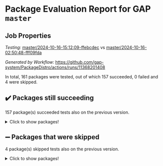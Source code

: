 # Package Evaluation Report for GAP `master`

## Job Properties

*Testing:* [master/2024-10-16-15:12:09-ffebcdec](https://github.com/gap-system/PackageDistro/blob/data/reports/master/2024-10-16-15:12:09-ffebcdec) vs [master/2024-10-16-02:50:48-fff09fda](https://github.com/gap-system/PackageDistro/blob/data/reports/master/2024-10-16-02:50:48-fff09fda)

*Generated by Workflow:* https://github.com/gap-system/PackageDistro/actions/runs/11368201408

In total, 161 packages were tested, out of which 157 succeeded, 0 failed and 4 were skipped.

## :heavy_check_mark: Packages still succeeding

157 package(s) succeeded tests also on the previous version.
<details><summary>Click to show packages!</summary>

- 4ti2interface 2023.02-04 [(success)](https://github.com/gap-system/PackageDistro/actions/runs/11368201408/job/31623353464)
- ace 5.6.2 [(success)](https://github.com/gap-system/PackageDistro/actions/runs/11368201408/job/31623362331)
- aclib 1.3.2 [(success)](https://github.com/gap-system/PackageDistro/actions/runs/11368201408/job/31623364027)
- agt 0.3.1 [(success)](https://github.com/gap-system/PackageDistro/actions/runs/11368201408/job/31623365448)
- alnuth 3.2.1 [(success)](https://github.com/gap-system/PackageDistro/actions/runs/11368201408/job/31623366285)
- anupq 3.3.0 [(success)](https://github.com/gap-system/PackageDistro/actions/runs/11368201408/job/31623372498)
- atlasrep 2.1.9 [(success)](https://github.com/gap-system/PackageDistro/actions/runs/11368201408/job/31623373141)
- autodoc 2023.06.19 [(success)](https://github.com/gap-system/PackageDistro/actions/runs/11368201408/job/31623373594)
- automata 1.16 [(success)](https://github.com/gap-system/PackageDistro/actions/runs/11368201408/job/31623374055)
- automgrp 1.3.2 [(success)](https://github.com/gap-system/PackageDistro/actions/runs/11368201408/job/31623374512)
- autpgrp 1.11 [(success)](https://github.com/gap-system/PackageDistro/actions/runs/11368201408/job/31623375017)
- cap 2024.10-06 [(success)](https://github.com/gap-system/PackageDistro/actions/runs/11368201408/job/31623375563)
- caratinterface 2.3.7 [(success)](https://github.com/gap-system/PackageDistro/actions/runs/11368201408/job/31623376134)
- cddinterface 2024.09.02 [(success)](https://github.com/gap-system/PackageDistro/actions/runs/11368201408/job/31623376789)
- circle 1.6.6 [(success)](https://github.com/gap-system/PackageDistro/actions/runs/11368201408/job/31623377378)
- classicpres 1.22 [(success)](https://github.com/gap-system/PackageDistro/actions/runs/11368201408/job/31623378210)
- cohomolo 1.6.11 [(success)](https://github.com/gap-system/PackageDistro/actions/runs/11368201408/job/31623378901)
- congruence 1.2.7 [(success)](https://github.com/gap-system/PackageDistro/actions/runs/11368201408/job/31623379545)
- corefreesub 0.6 [(success)](https://github.com/gap-system/PackageDistro/actions/runs/11368201408/job/31623380064)
- corelg 1.57 [(success)](https://github.com/gap-system/PackageDistro/actions/runs/11368201408/job/31623380537)
- crime 1.6 [(success)](https://github.com/gap-system/PackageDistro/actions/runs/11368201408/job/31623381276)
- crisp 1.4.6 [(success)](https://github.com/gap-system/PackageDistro/actions/runs/11368201408/job/31623381863)
- crypting 0.10.5 [(success)](https://github.com/gap-system/PackageDistro/actions/runs/11368201408/job/31623382534)
- cryst 4.1.27 [(success)](https://github.com/gap-system/PackageDistro/actions/runs/11368201408/job/31623383132)
- crystcat 1.1.10 [(success)](https://github.com/gap-system/PackageDistro/actions/runs/11368201408/job/31623383906)
- ctbllib 1.3.9 [(success)](https://github.com/gap-system/PackageDistro/actions/runs/11368201408/job/31623384417)
- cubefree 1.19 [(success)](https://github.com/gap-system/PackageDistro/actions/runs/11368201408/job/31623384971)
- curlinterface 2.4.0 [(success)](https://github.com/gap-system/PackageDistro/actions/runs/11368201408/job/31623385597)
- cvec 2.8.2 [(success)](https://github.com/gap-system/PackageDistro/actions/runs/11368201408/job/31623386249)
- datastructures 0.3.1 [(success)](https://github.com/gap-system/PackageDistro/actions/runs/11368201408/job/31623386848)
- deepthought 1.0.7 [(success)](https://github.com/gap-system/PackageDistro/actions/runs/11368201408/job/31623387408)
- design 1.8 [(success)](https://github.com/gap-system/PackageDistro/actions/runs/11368201408/job/31623387930)
- difsets 2.3.1 [(success)](https://github.com/gap-system/PackageDistro/actions/runs/11368201408/job/31623388624)
- digraphs 1.9.0 [(success)](https://github.com/gap-system/PackageDistro/actions/runs/11368201408/job/31623389346)
- edim 1.3.8 [(success)](https://github.com/gap-system/PackageDistro/actions/runs/11368201408/job/31623389901)
- example 4.3.4 [(success)](https://github.com/gap-system/PackageDistro/actions/runs/11368201408/job/31623390505)
- examplesforhomalg 2023.10-01 [(success)](https://github.com/gap-system/PackageDistro/actions/runs/11368201408/job/31623391155)
- factint 1.6.3 [(success)](https://github.com/gap-system/PackageDistro/actions/runs/11368201408/job/31623392001)
- ferret 1.0.14 [(success)](https://github.com/gap-system/PackageDistro/actions/runs/11368201408/job/31623392731)
- fga 1.5.0 [(success)](https://github.com/gap-system/PackageDistro/actions/runs/11368201408/job/31623393265)
- fining 1.5.6 [(success)](https://github.com/gap-system/PackageDistro/actions/runs/11368201408/job/31623393829)
- float 1.0.5 [(success)](https://github.com/gap-system/PackageDistro/actions/runs/11368201408/job/31623394605)
- format 1.4.4 [(success)](https://github.com/gap-system/PackageDistro/actions/runs/11368201408/job/31623395209)
- forms 1.2.12 [(success)](https://github.com/gap-system/PackageDistro/actions/runs/11368201408/job/31623395884)
- fplsa 1.2.6 [(success)](https://github.com/gap-system/PackageDistro/actions/runs/11368201408/job/31623396488)
- fr 2.4.13 [(success)](https://github.com/gap-system/PackageDistro/actions/runs/11368201408/job/31623397034)
- francy 2.0.3 [(success)](https://github.com/gap-system/PackageDistro/actions/runs/11368201408/job/31623397576)
- fwtree 1.3 [(success)](https://github.com/gap-system/PackageDistro/actions/runs/11368201408/job/31623398174)
- gapdoc 1.6.7 [(success)](https://github.com/gap-system/PackageDistro/actions/runs/11368201408/job/31623398814)
- gauss 2023.08-01 [(success)](https://github.com/gap-system/PackageDistro/actions/runs/11368201408/job/31623399698)
- gaussforhomalg 2024.08-01 [(success)](https://github.com/gap-system/PackageDistro/actions/runs/11368201408/job/31623400225)
- gbnp 1.1.0 [(success)](https://github.com/gap-system/PackageDistro/actions/runs/11368201408/job/31623400953)
- generalizedmorphismsforcap 2024.09-03 [(success)](https://github.com/gap-system/PackageDistro/actions/runs/11368201408/job/31623401645)
- genss 1.6.9 [(success)](https://github.com/gap-system/PackageDistro/actions/runs/11368201408/job/31623402210)
- gradedmodules 2024.01-01 [(success)](https://github.com/gap-system/PackageDistro/actions/runs/11368201408/job/31623402722)
- gradedringforhomalg 2024.07-01 [(success)](https://github.com/gap-system/PackageDistro/actions/runs/11368201408/job/31623403247)
- grape 4.9.2 [(success)](https://github.com/gap-system/PackageDistro/actions/runs/11368201408/job/31623403767)
- groupoids 1.76 [(success)](https://github.com/gap-system/PackageDistro/actions/runs/11368201408/job/31623404230)
- grpconst 2.6.5 [(success)](https://github.com/gap-system/PackageDistro/actions/runs/11368201408/job/31623404700)
- guarana 0.96.3 [(success)](https://github.com/gap-system/PackageDistro/actions/runs/11368201408/job/31623405199)
- guava 3.19 [(success)](https://github.com/gap-system/PackageDistro/actions/runs/11368201408/job/31623405705)
- hap 1.65 [(success)](https://github.com/gap-system/PackageDistro/actions/runs/11368201408/job/31623406146)
- hapcryst 0.1.15 [(success)](https://github.com/gap-system/PackageDistro/actions/runs/11368201408/job/31623406604)
- hecke 1.5.4 [(success)](https://github.com/gap-system/PackageDistro/actions/runs/11368201408/job/31623407058)
- help 4.0 [(success)](https://github.com/gap-system/PackageDistro/actions/runs/11368201408/job/31623407548)
- homalg 2024.01-01 [(success)](https://github.com/gap-system/PackageDistro/actions/runs/11368201408/job/31623408012)
- homalgtocas 2023.11-01 [(success)](https://github.com/gap-system/PackageDistro/actions/runs/11368201408/job/31623408493)
- idrel 2.48 [(success)](https://github.com/gap-system/PackageDistro/actions/runs/11368201408/job/31623408976)
- images 1.3.3 [(success)](https://github.com/gap-system/PackageDistro/actions/runs/11368201408/job/31623409563)
- intpic 0.4.0 [(success)](https://github.com/gap-system/PackageDistro/actions/runs/11368201408/job/31623410026)
- io 4.9.0 [(success)](https://github.com/gap-system/PackageDistro/actions/runs/11368201408/job/31623410439)
- io_forhomalg 2023.02-04 [(success)](https://github.com/gap-system/PackageDistro/actions/runs/11368201408/job/31623410920)
- irredsol 1.4.4 [(success)](https://github.com/gap-system/PackageDistro/actions/runs/11368201408/job/31623411401)
- json 2.2.2 [(success)](https://github.com/gap-system/PackageDistro/actions/runs/11368201408/job/31623411899)
- jupyterkernel 1.5.1 [(success)](https://github.com/gap-system/PackageDistro/actions/runs/11368201408/job/31623412325)
- jupyterviz 1.5.6 [(success)](https://github.com/gap-system/PackageDistro/actions/runs/11368201408/job/31623412819)
- kan 1.37 [(success)](https://github.com/gap-system/PackageDistro/actions/runs/11368201408/job/31623413325)
- kbmag 1.5.11 [(success)](https://github.com/gap-system/PackageDistro/actions/runs/11368201408/job/31623413879)
- laguna 3.9.7 [(success)](https://github.com/gap-system/PackageDistro/actions/runs/11368201408/job/31623414367)
- liealgdb 2.2.1 [(success)](https://github.com/gap-system/PackageDistro/actions/runs/11368201408/job/31623414811)
- liepring 2.9.1 [(success)](https://github.com/gap-system/PackageDistro/actions/runs/11368201408/job/31623415270)
- liering 2.4.2 [(success)](https://github.com/gap-system/PackageDistro/actions/runs/11368201408/job/31623415722)
- linearalgebraforcap 2024.09-04 [(success)](https://github.com/gap-system/PackageDistro/actions/runs/11368201408/job/31623416121)
- lins 0.9 [(success)](https://github.com/gap-system/PackageDistro/actions/runs/11368201408/job/31623416538)
- localizeringforhomalg 2023.10-01 [(success)](https://github.com/gap-system/PackageDistro/actions/runs/11368201408/job/31623417012)
- loops 3.4.4 [(success)](https://github.com/gap-system/PackageDistro/actions/runs/11368201408/job/31623417521)
- lpres 1.1.1 [(success)](https://github.com/gap-system/PackageDistro/actions/runs/11368201408/job/31623418052)
- majoranaalgebras 1.5.2 [(success)](https://github.com/gap-system/PackageDistro/actions/runs/11368201408/job/31623418568)
- mapclass 1.4.6 [(success)](https://github.com/gap-system/PackageDistro/actions/runs/11368201408/job/31623419087)
- matgrp 0.70 [(success)](https://github.com/gap-system/PackageDistro/actions/runs/11368201408/job/31623419750)
- matricesforhomalg 2024.08-05 [(success)](https://github.com/gap-system/PackageDistro/actions/runs/11368201408/job/31623420330)
- modisom 3.0.0 [(success)](https://github.com/gap-system/PackageDistro/actions/runs/11368201408/job/31623420816)
- modulepresentationsforcap 2024.09-02 [(success)](https://github.com/gap-system/PackageDistro/actions/runs/11368201408/job/31623421442)
- modules 2024.01-01 [(success)](https://github.com/gap-system/PackageDistro/actions/runs/11368201408/job/31623422012)
- monoidalcategories 2024.09-05 [(success)](https://github.com/gap-system/PackageDistro/actions/runs/11368201408/job/31623422505)
- nconvex 2022.09-01 [(success)](https://github.com/gap-system/PackageDistro/actions/runs/11368201408/job/31623423054)
- nilmat 1.4.2 [(success)](https://github.com/gap-system/PackageDistro/actions/runs/11368201408/job/31623423601)
- nock 1.5 [(success)](https://github.com/gap-system/PackageDistro/actions/runs/11368201408/job/31623424119)
- normalizinterface 1.3.7 [(success)](https://github.com/gap-system/PackageDistro/actions/runs/11368201408/job/31623424761)
- nq 2.5.11 [(success)](https://github.com/gap-system/PackageDistro/actions/runs/11368201408/job/31623425421)
- numericalsgps 1.4.0 [(success)](https://github.com/gap-system/PackageDistro/actions/runs/11368201408/job/31623425981)
- openmath 11.5.3 [(success)](https://github.com/gap-system/PackageDistro/actions/runs/11368201408/job/31623426536)
- orb 4.9.1 [(success)](https://github.com/gap-system/PackageDistro/actions/runs/11368201408/job/31623427190)
- packagemanager 1.6 [(success)](https://github.com/gap-system/PackageDistro/actions/runs/11368201408/job/31623427741)
- patternclass 2.4.5 [(success)](https://github.com/gap-system/PackageDistro/actions/runs/11368201408/job/31623428333)
- permut 2.0.5 [(success)](https://github.com/gap-system/PackageDistro/actions/runs/11368201408/job/31623429165)
- polenta 1.3.10 [(success)](https://github.com/gap-system/PackageDistro/actions/runs/11368201408/job/31623430097)
- polymaking 0.8.7 [(success)](https://github.com/gap-system/PackageDistro/actions/runs/11368201408/job/31623431581)
- primgrp 3.4.4 [(success)](https://github.com/gap-system/PackageDistro/actions/runs/11368201408/job/31623432195)
- profiling 2.6.0 [(success)](https://github.com/gap-system/PackageDistro/actions/runs/11368201408/job/31623432709)
- qdistrnd 0.9.4 [(success)](https://github.com/gap-system/PackageDistro/actions/runs/11368201408/job/31623433330)
- qpa 1.35 [(success)](https://github.com/gap-system/PackageDistro/actions/runs/11368201408/job/31623433825)
- quagroup 1.8.4 [(success)](https://github.com/gap-system/PackageDistro/actions/runs/11368201408/job/31623434517)
- radiroot 2.9 [(success)](https://github.com/gap-system/PackageDistro/actions/runs/11368201408/job/31623435271)
- rcwa 4.7.1 [(success)](https://github.com/gap-system/PackageDistro/actions/runs/11368201408/job/31623435883)
- rds 1.8 [(success)](https://github.com/gap-system/PackageDistro/actions/runs/11368201408/job/31623436429)
- recog 1.4.2 [(success)](https://github.com/gap-system/PackageDistro/actions/runs/11368201408/job/31623437088)
- repndecomp 1.3.0 [(success)](https://github.com/gap-system/PackageDistro/actions/runs/11368201408/job/31623437711)
- repsn 3.1.2 [(success)](https://github.com/gap-system/PackageDistro/actions/runs/11368201408/job/31623438254)
- resclasses 4.7.3 [(success)](https://github.com/gap-system/PackageDistro/actions/runs/11368201408/job/31623438800)
- ringsforhomalg 2024.06-01 [(success)](https://github.com/gap-system/PackageDistro/actions/runs/11368201408/job/31623439408)
- sco 2023.08-01 [(success)](https://github.com/gap-system/PackageDistro/actions/runs/11368201408/job/31623439986)
- scscp 2.4.3 [(success)](https://github.com/gap-system/PackageDistro/actions/runs/11368201408/job/31623440548)
- semigroups 5.3.7 [(success)](https://github.com/gap-system/PackageDistro/actions/runs/11368201408/job/31623441138)
- sglppow 2.4 [(success)](https://github.com/gap-system/PackageDistro/actions/runs/11368201408/job/31623441634)
- sgpviz 0.999.6 [(success)](https://github.com/gap-system/PackageDistro/actions/runs/11368201408/job/31623442250)
- simpcomp 2.1.14 [(success)](https://github.com/gap-system/PackageDistro/actions/runs/11368201408/job/31623442889)
- singular 2024.06.03 [(success)](https://github.com/gap-system/PackageDistro/actions/runs/11368201408/job/31623443456)
- sl2reps 1.1 [(success)](https://github.com/gap-system/PackageDistro/actions/runs/11368201408/job/31623444047)
- sla 1.6.2 [(success)](https://github.com/gap-system/PackageDistro/actions/runs/11368201408/job/31623444581)
- smallantimagmas 0.2.12 [(success)](https://github.com/gap-system/PackageDistro/actions/runs/11368201408/job/31623445198)
- smallgrp 1.5.4 [(success)](https://github.com/gap-system/PackageDistro/actions/runs/11368201408/job/31623445772)
- smallsemi 0.7.1 [(success)](https://github.com/gap-system/PackageDistro/actions/runs/11368201408/job/31623446304)
- sonata 2.9.6 [(success)](https://github.com/gap-system/PackageDistro/actions/runs/11368201408/job/31623446828)
- sophus 1.27 [(success)](https://github.com/gap-system/PackageDistro/actions/runs/11368201408/job/31623447395)
- sotgrps 1.3 [(success)](https://github.com/gap-system/PackageDistro/actions/runs/11368201408/job/31623448087)
- spinsym 1.5.2 [(success)](https://github.com/gap-system/PackageDistro/actions/runs/11368201408/job/31623448711)
- standardff 1.0 [(success)](https://github.com/gap-system/PackageDistro/actions/runs/11368201408/job/31623449144)
- symbcompcc 1.3.2 [(success)](https://github.com/gap-system/PackageDistro/actions/runs/11368201408/job/31623449688)
- thelma 1.3 [(success)](https://github.com/gap-system/PackageDistro/actions/runs/11368201408/job/31623450214)
- tomlib 1.2.11 [(success)](https://github.com/gap-system/PackageDistro/actions/runs/11368201408/job/31623450750)
- toolsforhomalg 2024.09-01 [(success)](https://github.com/gap-system/PackageDistro/actions/runs/11368201408/job/31623451412)
- toric 1.9.6 [(success)](https://github.com/gap-system/PackageDistro/actions/runs/11368201408/job/31623451872)
- toricvarieties 2022.07.13 [(success)](https://github.com/gap-system/PackageDistro/actions/runs/11368201408/job/31623452660)
- transgrp 3.6.5 [(success)](https://github.com/gap-system/PackageDistro/actions/runs/11368201408/job/31623453360)
- typeset 1.2.2 [(success)](https://github.com/gap-system/PackageDistro/actions/runs/11368201408/job/31623453981)
- ugaly 4.1.3 [(success)](https://github.com/gap-system/PackageDistro/actions/runs/11368201408/job/31623454627)
- unipot 1.6 [(success)](https://github.com/gap-system/PackageDistro/actions/runs/11368201408/job/31623455167)
- unitlib 4.2.0 [(success)](https://github.com/gap-system/PackageDistro/actions/runs/11368201408/job/31623455768)
- utils 0.85 [(success)](https://github.com/gap-system/PackageDistro/actions/runs/11368201408/job/31623456410)
- uuid 0.7 [(success)](https://github.com/gap-system/PackageDistro/actions/runs/11368201408/job/31623457091)
- walrus 0.9991 [(success)](https://github.com/gap-system/PackageDistro/actions/runs/11368201408/job/31623458008)
- wedderga 4.10.5 [(success)](https://github.com/gap-system/PackageDistro/actions/runs/11368201408/job/31623458696)
- xmod 2.92 [(success)](https://github.com/gap-system/PackageDistro/actions/runs/11368201408/job/31623459229)
- xmodalg 1.23 [(success)](https://github.com/gap-system/PackageDistro/actions/runs/11368201408/job/31623459771)
- yangbaxter 0.10.6 [(success)](https://github.com/gap-system/PackageDistro/actions/runs/11368201408/job/31623460363)
- zeromqinterface 0.16 [(success)](https://github.com/gap-system/PackageDistro/actions/runs/11368201408/job/31623460944)
</details>

## :heavy_minus_sign: Packages that were skipped

4 package(s) skipped tests also on the previous version.
<details><summary>Click to show packages!</summary>

- browse 1.8.21 [(skipped)](https://github.com/gap-system/PackageDistro/actions/runs/11368201408/job/31622706864)
- itc 1.5.1 [(skipped)](https://github.com/gap-system/PackageDistro/actions/runs/11368201408/job/31622706864)
- polycyclic 2.16 [(skipped)](https://github.com/gap-system/PackageDistro/actions/runs/11368201408/job/31622706864)
- xgap 4.32 [(skipped)](https://github.com/gap-system/PackageDistro/actions/runs/11368201408/job/31622706864)
</details>

